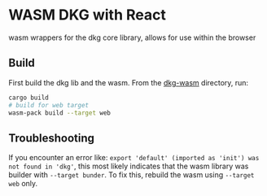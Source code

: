 # WASM DKG with React

wasm wrappers for the dkg core library, allows for use within the browser

## Build

First build the dkg lib and the wasm. From the [dkg-wasm](../dkg-wasm/) directory, run:

``` bash
cargo build
# build for web target
wasm-pack build --target web
```

## Troubleshooting

If you encounter an error like: `export 'default' (imported as 'init') was not found in 'dkg'`, this most likely indicates that the wasm library was builder with `--target bunder`. To fix this, rebuild the wasm using `--target web` only.